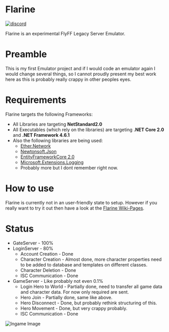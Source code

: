 
# Flarine

[![discord](https://discordapp.com/api/guilds/413727727078604822/widget.png)](https://discord.gg/vhRt583)

Flarine is an experimental FlyFF Legacy Server Emulator.

# Preamble
This is my first Emulator project and if I would code an emulator again I would change several things, so I cannot proudly present my best work here as this is probably really crappy in other peoples eyes.

# Requirements
Flarine targets the following Frameworks:
* All Libraries are targeting **NetStandard2.0**
* All Executables (which rely on the libraries) are targeting **.NET Core 2.0** and **.NET Framework 4.6.1**
* Also the following libraries are being used:
    * [Ether.Network](https://github.com/Eastrall/Ether.Network)
    * [Newtonsoft.Json](https://www.newtonsoft.com/json)
    * [EntityFrameworkCore 2.0](https://docs.microsoft.com/en-us/ef/core/what-is-new/)
    * [Microsoft.Extensions.Logging](https://www.nuget.org/packages/Microsoft.Extensions.Logging/)
    * Probably more but I dont remember right now.

# How to use
Flarine is currently not in an user-friendly state to setup. However if you really want to try it out then have a look at the [Flarine Wiki-Pages](https://github.com/Yothri/Flarine/wiki).

# Status
* GateServer - 100%
* LoginServer - 80%
   * Account Creation - Done
   * Character Creation - Almost done, more character properties need to be added to database and templates on different classes.
   * Character Deletion - Done
   * ISC Communication - Done
* GameServer - Like probably not even 0.1%
   * Login Hero to World - Partially done, need to transfer all game data and character data. For now only required are sent.
   * Hero Join - Partially done, same like above.
   * Hero Disconnect - Done, but probably rethink structuring of this.
   * Hero Movement - Done, but very crappy probably.
   * ISC Communication - Done

![Ingame Image](https://puu.sh/zaiuO/718f01e7f4.jpg)

